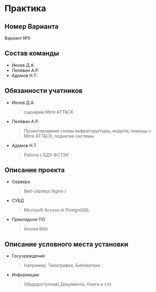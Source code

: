 # Практика

## Номер Варианта
Вариант №5

## Состав команды
- Икоев Д.А.
- Пелёвин А.Р.
- Адамов Н.Т.
  
## Обязанности учатников
- Икоев Д.А.
  > сценарии Mitre ATT&CK
- Пелёвин А.Р.
  > Проектирование схемы инфраструктуры, модели, помощь с Mitre ATT&CK, поднятие системы
- Адамов Н.Т.
  >  Работа с БДУ ФСТЭК
  
## Описание проекта
- Сервера
  > Веб-сервер( Nginx )
- СУБД
  > Microsoft Access or PostgreSQL
- Прикладное ПО
  > Amuse Wiki
  
## Описание условного места установки
- Госучреждения
  > Например: Типографии, Библиотеки
- Информация
  > Общедоступная( Документы, Книги и т.п)
